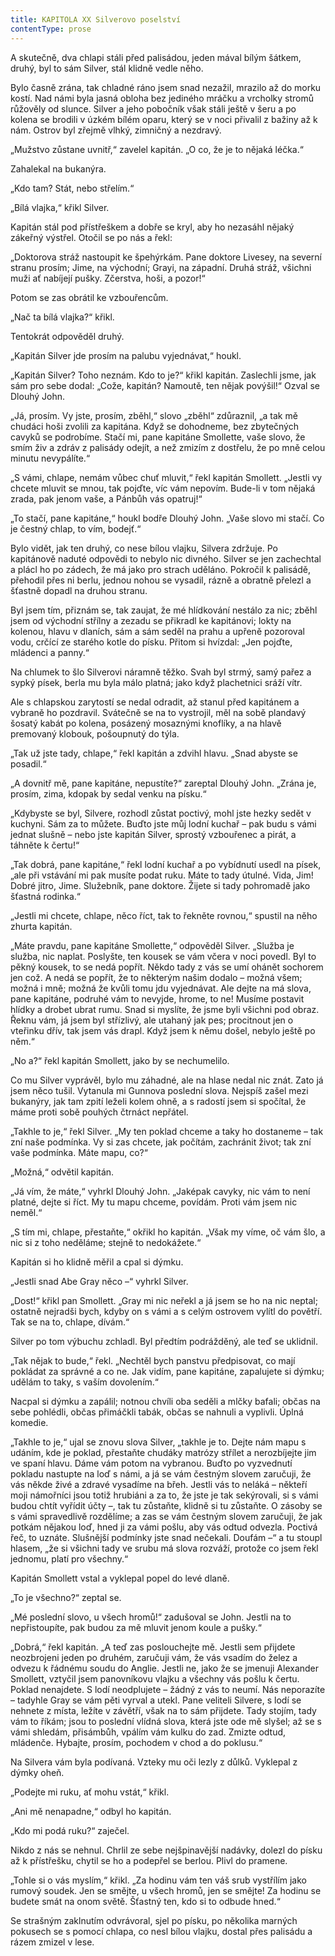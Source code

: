 ```yaml
---
title: KAPITOLA XX Silverovo poselství
contentType: prose
---
```


<section>

A skutečně, dva chlapi stáli před palisádou, jeden mával bílým šátkem, druhý, byl to sám Silver, stál klidně vedle něho.

Bylo časně zrána, tak chladné ráno jsem snad nezažil, mrazilo až do morku kostí. Nad námi byla jasná obloha bez jediného mráčku a vrcholky stromů růžověly od slunce. Silver a jeho pobočník však stáli ještě v šeru a po kolena se brodili v úzkém bílém oparu, který se v noci přivalil z bažiny až k nám. Ostrov byl zřejmě vlhký, zimničný a nezdravý.

„Mužstvo zůstane uvnitř,“ zavelel kapitán. „O co, že je to nějaká léčka.“

Zahalekal na bukanýra.

„Kdo tam? Stát, nebo střelím.“

„Bílá vlajka,“ křikl Silver.

Kapitán stál pod přístřeškem a dobře se kryl, aby ho nezasáhl nějaký zákeřný výstřel. Otočil se po nás a řekl:

„Doktorova stráž nastoupit ke špehýrkám. Pane doktore Livesey, na severní stranu prosím; Jime, na východní; Grayi, na západní. Druhá stráž, všichni muži ať nabíjejí pušky. Zčerstva, hoši, a pozor!“

Potom se zas obrátil ke vzbouřencům.

„Nač ta bílá vlajka?“ křikl.

Tentokrát odpověděl druhý.

„Kapitán Silver jde prosím na palubu vyjednávat,“ houkl.

„Kapitán Silver? Toho neznám. Kdo to je?“ křikl kapitán. Zaslechli jsme, jak sám pro sebe dodal: „Cože, kapitán? Namoutě, ten nějak povýšil!“ Ozval se Dlouhý John.

„Já, prosím. Vy jste, prosím, zběhl,“ slovo „zběhl“ zdůraznil, „a tak mě chudáci hoši zvolili za kapitána. Když se dohodneme, bez zbytečných cavyků se podrobíme. Stačí mi, pane kapitáne Smollette, vaše slovo, že smím živ a zdráv z palisády odejít, a než zmizím z dostřelu, že po mně celou minutu nevypálíte.“

„S vámi, chlape, nemám vůbec chuť mluvit,“ řekl kapitán Smollett. „Jestli vy chcete mluvit se mnou, tak pojďte, víc vám nepovím. Bude-li v tom nějaká zrada, pak jenom vaše, a Pánbůh vás opatruj!“

„To stačí, pane kapitáne,“ houkl bodře Dlouhý John. „Vaše slovo mi stačí. Co je čestný chlap, to vím, bodejť.“

Bylo vidět, jak ten druhý, co nese bílou vlajku, Silvera zdržuje. Po kapitánově naduté odpovědi to nebylo nic divného. Silver se jen zachechtal a plácl ho po zádech, že má jako pro strach uděláno. Pokročil k palisádě, přehodil přes ni berlu, jednou nohou se vysadil, rázně a obratně přelezl a šťastně dopadl na druhou stranu.

Byl jsem tím, přiznám se, tak zaujat, že mé hlídkování nestálo za nic; zběhl jsem od východní střílny a zezadu se přikradl ke kapitánovi; lokty na kolenou, hlavu v dlaních, sám a sám seděl na prahu a upřeně pozoroval vodu, crčící ze starého kotle do písku. Přitom si hvízdal: „Jen pojďte, mládenci a panny.“

Na chlumek to šlo Silverovi náramně těžko. Svah byl strmý, samý pařez a sypký písek, berla mu byla málo platná; jako když plachetnici sráží vítr.

Ale s chlapskou zarytostí se nedal odradit, až stanul před kapitánem a vybraně ho pozdravil. Svátečně se na to vystrojil, měl na sobě plandavý šosatý kabát po kolena, posázený mosaznými knoflíky, a na hlavě premovaný klobouk, pošoupnutý do týla.

„Tak už jste tady, chlape,“ řekl kapitán a zdvihl hlavu. „Snad abyste se posadil.“

„A dovnitř mě, pane kapitáne, nepustíte?“ zareptal Dlouhý John. „Zrána je, prosím, zima, kdopak by sedal venku na písku.“

„Kdybyste se byl, Silvere, rozhodl zůstat poctivý, mohl jste hezky sedět v kuchyni. Sám za to můžete. Buďto jste můj lodní kuchař – pak budu s vámi jednat slušně – nebo jste kapitán Silver, sprostý vzbouřenec a pirát, a táhněte k čertu!“

„Tak dobrá, pane kapitáne,“ řekl lodní kuchař a po vybídnutí usedl na písek, „ale při vstávání mi pak musíte podat ruku. Máte to tady útulné. Vida, Jim! Dobré jitro, Jime. Služebník, pane doktore. Žijete si tady pohromadě jako šťastná rodinka.“

„Jestli mi chcete, chlape, něco říct, tak to řekněte rovnou,“ spustil na něho zhurta kapitán.

„Máte pravdu, pane kapitáne Smollette,“ odpověděl Silver. „Služba je služba, nic naplat. Poslyšte, ten kousek se vám včera v noci povedl. Byl to pěkný kousek, to se nedá popřít. Někdo tady z vás se umí ohánět sochorem jen což. A nedá se popřít, že to některým našim dodalo – možná všem; možná i mně; možná že kvůli tomu jdu vyjednávat. Ale dejte na má slova, pane kapitáne, podruhé vám to nevyjde, hrome, to ne! Musíme postavit hlídky a drobet ubrat rumu. Snad si myslíte, že jsme byli všichni pod obraz. Řeknu vám, já jsem byl střízlivý, ale utahaný jak pes; procitnout jen o vteřinku dřív, tak jsem vás drapl. Když jsem k němu došel, nebylo ještě po něm.“

„No a?“ řekl kapitán Smollett, jako by se nechumelilo.

Co mu Silver vyprávěl, bylo mu záhadné, ale na hlase nedal nic znát. Zato já jsem něco tušil. Vytanula mi Gunnova poslední slova. Nejspíš zašel mezi bukanýry, jak tam zpití leželi kolem ohně, a s radostí jsem si spočítal, že máme proti sobě pouhých čtrnáct nepřátel.

„Takhle to je,“ řekl Silver. „My ten poklad chceme a taky ho dostaneme – tak zní naše podmínka. Vy si zas chcete, jak počítám, zachránit život; tak zní vaše podmínka. Máte mapu, co?“

„Možná,“ odvětil kapitán.

„Já vím, že máte,“ vyhrkl Dlouhý John. „Jaképak cavyky, nic vám to není platné, dejte si říct. My tu mapu chceme, povídám. Proti vám jsem nic neměl.“

„S tím mi, chlape, přestaňte,“ okřikl ho kapitán. „Však my víme, oč vám šlo, a nic si z toho neděláme; stejně to nedokážete.“

Kapitán si ho klidně měřil a cpal si dýmku.

„Jestli snad Abe Gray něco –“ vyhrkl Silver.

„Dost!“ křikl pan Smollett. „Gray mi nic neřekl a já jsem se ho na nic neptal; ostatně nejradši bych, kdyby on s vámi a s celým ostrovem vylítl do povětří. Tak se na to, chlape, dívám.“

Silver po tom výbuchu zchladl. Byl předtím podrážděný, ale teď se uklidnil.

„Tak nějak to bude,“ řekl. „Nechtěl bych panstvu předpisovat, co mají pokládat za správné a co ne. Jak vidím, pane kapitáne, zapalujete si dýmku; udělám to taky, s vaším dovolením.“

Nacpal si dýmku a zapálil; notnou chvíli oba seděli a mlčky bafali; občas na sebe pohlédli, občas přimáčkli tabák, občas se nahnuli a vyplivli. Úplná komedie.

„Takhle to je,“ ujal se znovu slova Silver, „takhle je to. Dejte nám mapu s udáním, kde je poklad, přestaňte chudáky matrózy střílet a nerozbíjejte jim ve spaní hlavu. Dáme vám potom na vybranou. Buďto po vyzvednutí pokladu nastupte na loď s námi, a já se vám čestným slovem zaručuji, že vás někde živé a zdravé vysadíme na břeh. Jestli vás to neláká – někteří moji námořníci jsou totiž hrubiáni a za to, že jste je tak sekýrovali, si s vámi budou chtít vyřídit účty –, tak tu zůstaňte, klidně si tu zůstaňte. O zásoby se s vámi spravedlivě rozdělíme; a zas se vám čestným slovem zaručuji, že jak potkám nějakou loď, hned ji za vámi pošlu, aby vás odtud odvezla. Poctivá řeč, to uznáte. Slušnější podmínky jste snad nečekali. Doufám –“ a tu stoupl hlasem, „že si všichni tady ve srubu má slova rozváží, protože co jsem řekl jednomu, platí pro všechny.“

Kapitán Smollett vstal a vyklepal popel do levé dlaně.

„To je všechno?“ zeptal se.

„Mé poslední slovo, u všech hromů!“ zadušoval se John. Jestli na to nepřistoupíte, pak budou za mě mluvit jenom koule a pušky.“

„Dobrá,“ řekl kapitán. „A teď zas poslouchejte mě. Jestli sem přijdete neozbrojeni jeden po druhém, zaručuji vám, že vás vsadím do želez a odvezu k řádnému soudu do Anglie. Jestli ne, jako že se jmenuji Alexander Smollett, vztyčil jsem panovníkovu vlajku a všechny vás pošlu k čertu. Poklad nenajdete. S lodí neodplujete – žádný z vás to neumí. Nás neporazíte – tadyhle Gray se vám pěti vyrval a utekl. Pane veliteli Silvere, s lodí se nehnete z místa, ležíte v závětří, však na to sám přijdete. Tady stojím, tady vám to říkám; jsou to poslední vlídná slova, která jste ode mě slyšel; až se s vámi shledám, přisámbůh, vpálím vám kulku do zad. Zmizte odtud, mládenče. Hybajte, prosím, pochodem v chod a do poklusu.“

Na Silvera vám byla podívaná. Vzteky mu oči lezly z důlků. Vyklepal z dýmky oheň.

„Podejte mi ruku, ať mohu vstát,“ křikl.

„Ani mě nenapadne,“ odbyl ho kapitán.

„Kdo mi podá ruku?“ zaječel.

Nikdo z nás se nehnul. Chrlil ze sebe nejšpinavější nadávky, dolezl do písku až k přístřešku, chytil se ho a podepřel se berlou. Plivl do pramene.

„Tohle si o vás myslím,“ křikl. „Za hodinu vám ten váš srub vystřílím jako rumový soudek. Jen se smějte, u všech hromů, jen se smějte! Za hodinu se budete smát na onom světě. Šťastný ten, kdo si to odbude hned.“

Se strašným zaklnutím odvrávoral, sjel po písku, po několika marných pokusech se s pomocí chlapa, co nesl bílou vlajku, dostal přes palisádu a rázem zmizel v lese.

</section>

[^1]: Matróz – námořník. _Pozn. red._

[^2]: Klnout – klít, nadávat. _Pozn. red._

[^3]: Švadronit – rychle drmolivě mluvit. _Pozn. red._

[^4]: Sešlý, vetchý. _Pozn. red._

[^5]: Smotaný žvýkací tabák. _Pozn. red._

[^6]: Nádoba na uchovávání troudu, tj. suché, snadno zápalné látky. _Pozn. red._

[^7]: Přístroj k určování místa podle polohy hvězd. _Pozn. red._

[^8]: Kyvadlové hodiny. _Pozn. red._

[^9]: Dovětek, dodatek. _Pozn. red._

[^10]: Kloun – mohutná špičatá zbraň umístěná pod čarou ponoru na přídi. Svým hrotem sloužila k proražení boku nepřátelské lodi. _Pozn. red._

[^11]: Šalupa – dlouhý člun určený k dopravě mezi kotvící lodí a břehem. _Pozn. red._

[^12]: Staré přísloví (15. stol.), „kdo chodí kolem močálu, bažiny, ten se nachladí“, tj. nelze jednat nečestně bez následků. _Pozn. red._

[^13]: Parduna – součást pevného lanoví, zadní a postranní lano slouží k výstuze stěžňů a čnělek. _Pozn. red._

[^14]: Jola – otevřený sportovní člun s plachtami. _Pozn. red._

[^15]: Zábradlí, ohrazení. _Pozn. red._

[^16]: Brzo bylo vzbouřenců jen osm, námořník ze škuneru, postřelený panem Trelawneyem, ještě ten večer zranění podlehl. Ti, co zůstali, se to ovšem dověděli až později.

[^17]: Kosatka – trojúhelníková plachta nad přídí lodi. _Pozn. red._

[^18]: Stěh – lano spojující stěžeň s trupem a zajišťující jeho lepší stabilitu. _Pozn. red_.

[^19]: Fidibus – papírovýsmotek, jímž se podpaluje dýmka nebo svíčka. _Pozn. red_.

[^20]: Cvičit na povel. _Pozn. red_.

[^21]: Mlýnské kameny. _Pozn. red._
